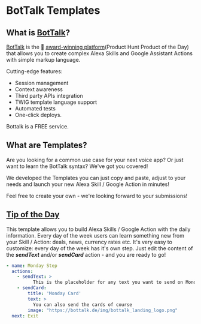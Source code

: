 # BotTalk Templates

## What is [BotTalk](https://bottalk.de)?

[BotTalk](https://bottalk.de) is the 🥇 [award-winning platform](https://www.producthunt.com/posts/bottalk)(Product Hunt Product of the Day) that allows you to create complex Alexa Skills and Google Assistant Actions with simple markup language.

Cutting-edge features:

- Session management
- Context awareness
- Third party APIs integration
- TWIG template language support
- Automated tests
- One-click deploys.

Bottalk is a FREE service.

## What are Templates?

Are you looking for a common use case for your next voice app? Or just want to learn the BotTalk syntax? We've got you covered!

We developed the Templates you can just copy and paste, adjust to your needs and launch your new Alexa Skill / Google Action in minutes!

Feel free to create your own - we're looking forward to your submissions!

## [Tip of the Day](https://github.com/bottalk-io/templates/tree/master/tip-of-the-day)
This template allows you to build Alexa Skills / Google Action with the daily information.
Every day of the week users can learn something new from your Skill / Action: deals, news, currency rates etc.
It's very easy to customize: every day of the week has it's own step.
Just edit the content of the ***sendText*** and/or ***sendCard*** action - and you are ready to go!

```yaml
- name: Monday Step
  actions:
    - sendText: >
          This is the placeholder for any text you want to send on Monday.
    - sendCard:
        title: 'Monday Card'
        text: >
          You can also send the cards of course
        image: "https://bottalk.de/img/bottalk_landing_logo.png"
  next: Exit
```